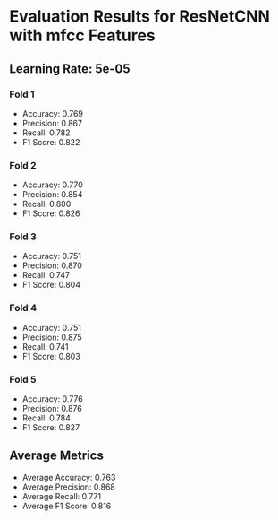 # Evaluation Results for ResNetCNN with mfcc Features
## Learning Rate: 5e-05

### Fold 1
- Accuracy: 0.769
- Precision: 0.867
- Recall: 0.782
- F1 Score: 0.822

### Fold 2
- Accuracy: 0.770
- Precision: 0.854
- Recall: 0.800
- F1 Score: 0.826

### Fold 3
- Accuracy: 0.751
- Precision: 0.870
- Recall: 0.747
- F1 Score: 0.804

### Fold 4
- Accuracy: 0.751
- Precision: 0.875
- Recall: 0.741
- F1 Score: 0.803

### Fold 5
- Accuracy: 0.776
- Precision: 0.876
- Recall: 0.784
- F1 Score: 0.827

## Average Metrics
- Average Accuracy: 0.763
- Average Precision: 0.868
- Average Recall: 0.771
- Average F1 Score: 0.816
